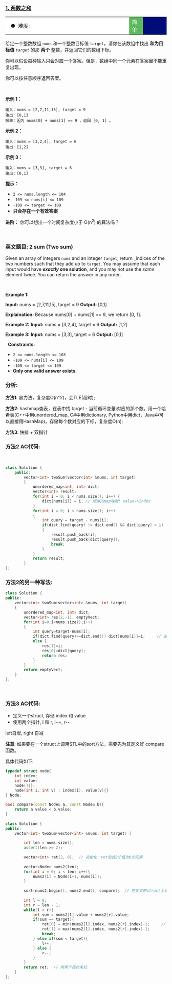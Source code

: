 ### [1. 两数之和](https://leetcode-cn.com/problems/two-sum/)

<table>    <tr>     <td bgcolor=white>&nbsp; ● &nbsp;难度: </td>    <td bgcolor=#5cb85c width=8.5%><font color=white>简单</font></td> <td bgcolor=white　width=79%></td>  </tr></table>



给定一个整数数组 `nums` 和一个整数目标值 `target`，请你在该数组中找出 **和为目标值** *`target`* 的那 **两个** 整数，并返回它们的数组下标。

你可以假设每种输入只会对应一个答案。但是，数组中同一个元素在答案里不能重复出现。

你可以按任意顺序返回答案。

<br/>

**示例 1：**

```
输入：nums = [2,7,11,15], target = 9
输出：[0,1]
解释：因为 nums[0] + nums[1] == 9 ，返回 [0, 1] 。
```

**示例 2：**

```
输入：nums = [3,2,4], target = 6
输出：[1,2]
```

**示例 3：**

```
输入：nums = [3,3], target = 6
输出：[0,1]
```

 

**提示：**

- `2 <= nums.length <= 104`
- `-109 <= nums[i] <= 109`
- `-109 <= target <= 109`
- **只会存在一个有效答案**

**进阶：** 你可以想出一个时间复杂度小于 O(n<sup>2</sup>) 的算法吗？

<br/>

### 英文题目: 2 sum (Two sum)

Given an array of integers `nums` and an integer `target`, return _indices of the two numbers such that they add up to `target`.
You may assume that each input would have **_exactly_ one solution**, and you may not use the _same_ element twice.
You can return the answer in any order.

<br/>

**Example 1:**

**Input:** nums = [2,7,11,15], target = 9
**Output:** [0,1]

**Explaination:** Because nums[0] + nums[1] == 9, we return [0, 1].


**Example 2:**
**Input:** nums = [3,2,4], target = 6
**Output:** [1,2]


**Example 3:**
**Input:** nums = [3,3], target = 6
**Output:** [0,1]


 
**Constraints:**

- `2 <= nums.length <= 103`
- `-109 <= nums[i] <= 109`
- `-109 <= target <= 109`
- **Only one valid answer exists.**



### 分析:

**方法1**: 暴力法，复杂度O(n^2)，会TLE(超时);

**方法2**: hashmap查表，在表中找 target - 当前循环变量i对应的那个数。用一个哈希表(C++中用unordered_map, C#中用dictionary, Python中用dict，Java中可以直接用HashMap)，存储每个数对应的下标，复杂度O(n);

**方法3**: 快排 + 双指针
​

### 方法2 AC代码:
​
```cpp
class Solution {
	public:
		vector<int> twoSum(vector<int> &nums, int target)
		{
			unordered_map<int, int> dict;
			vector<int> result;
			for(int i = 0; i < nums.size(); i++) {
				dict[nums[i]] = i; // 顺序的map映射: value->index 
			}
			for(int i = 0; i < nums.size(); i++)
			{
				int query = target - nums[i];
				if(dict.find(query) != dict.end() && dict[query] > i)  // dict[query] > i是为了防止重复计算 
				{
					result.push_back(i);
					result.push_back(dict[query]);
					break;
				}
			}
			return result;
		}
};
```

### 方法2的另一种写法:

```cpp
class Solution {
public:
	vector<int> twoSum(vector<int> &nums, int target)
	{
		unordered_map<int, int> dict;
		vector<int> res(2,-1), emptyVect;
		for(int i=0;i<nums.size();i++)
		{
			int query=target-nums[i];
			if(dict.find(query)==dict.end()) dict[nums[i]]=i;     // 逆序的map映射: value->index
			else {
				res[1]=i;
				res[0]=dict[query];
				return res;	
			}
		}
		return emptyVect;
	}
};
```
​

### 方法3 AC代码:

- 定义一个struct, 存储 index 和 value
- 使用两个指针, l 和 r, l++, r--

left自增, right 自减


**注意**: 如果要在一个struct上调用STL中的sort方法，需要先为其定义好 compare 函数。
​

具体代码如下:
```cpp
typedef struct node{
    int index;
    int value;
    node(){};
    node(int i, int v) : index(i), value(v){}
} Node;
 
bool compare(const Node& a, const Node& b){
    return a.value < b.value;
}
 
class Solution {
public:
    vector<int> twoSum(vector<int> &nums, int target) {
         
        int len = nums.size();
        assert(len >= 2);         
         
        vector<int> ret(2, 0);  // 初始化：ret包含2个值为0的元素
         
        vector<Node> nums2(len);
        for(int i = 0; i < len; i++){
            nums2[i] = Node(i+1, nums[i]);
        }
        
        sort(nums2.begin(), nums2.end(), compare);  // 在定义的struct上调用快排，T(n)=O(n*log(n))
         
        int l = 0;
        int r = len - 1;
        while(l < r){
            int sum = nums2[l].value + nums2[r].value;
            if(sum == target){
                ret[0] = min(nums2[l].index, nums2[r].index)-1;     // 注意，这里需要减去1
                ret[1] = max(nums2[l].index, nums2[r].index)-1;
                break;
            } else if(sum < target){
                l++;
            } else {
                r--;
            }
        }       
        return ret;  // 用两个指针来扫
    }
};
```
